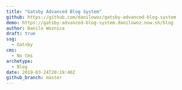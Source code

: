 ```yaml
---
title: "Gatsby Advanced Blog System"
github: https://github.com/danilowoz/gatsby-advanced-blog-system
demo: https://gatsby-advanced-blog-system.danilowoz.now.sh/blog
author: Danilo Woznica
draft: true
ssg:
  - Gatsby
cms:
  - No Cms
archetype:
  - Blog
date: 2019-03-24T20:19:40Z
github_branch: master
---
```

